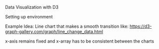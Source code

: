 Data Visualization with D3

Setting up environment

Example Idea:  Line chart that makes a smooth transition like:
https://d3-graph-gallery.com/graph/line_change_data.html

x-axis remains fixed and x-array has to be consistent between the charts

